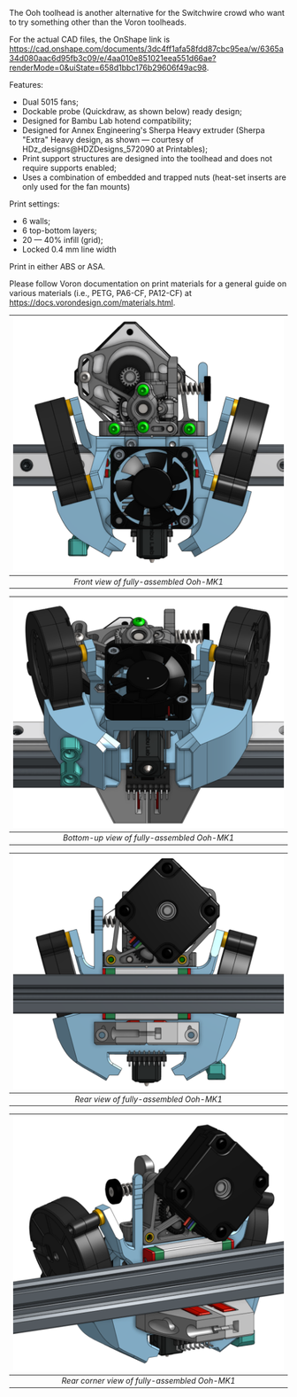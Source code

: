The Ooh toolhead is another alternative for the Switchwire crowd who want to try something other than the Voron toolheads.

For the actual CAD files, the OnShape link is https://cad.onshape.com/documents/3dc4ff1afa58fdd87cbc95ea/w/6365a34d080aac6d95fb3c09/e/4aa010e851021eea551d66ae?renderMode=0&uiState=658d1bbc176b29606f49ac98.

Features:
- Dual 5015 fans;
- Dockable probe (Quickdraw, as shown below) ready design;
- Designed for Bambu Lab hotend compatibility;
- Designed for Annex Engineering's Sherpa Heavy extruder (Sherpa "Extra" Heavy design, as shown — courtesy of HDz_designs@HDZDesigns_572090 at Printables);
- Print support structures are designed into the toolhead and does not require supports enabled;
- Uses a combination of embedded and trapped nuts (heat-set inserts are only used for the fan mounts) 

Print settings:
- 6 walls;
- 6 top-bottom layers;
- 20 — 40% infill (grid);
- Locked 0.4 mm line width

Print in either ABS or ASA. 

Please follow Voron documentation on print materials for a general guide on various materials (i.e., PETG, PA6-CF, PA12-CF) at https://docs.vorondesign.com/materials.html.

| ![ooh-mk1-front-view.png](<pictures/front-view.png>)
|:--:|
| *Front view of fully-assembled Ooh-MK1* |

| ![ooh-mk1-bottom-up-view.png](<pictures/bottom-up-view.png>)
|:--:|
| *Bottom-up view of fully-assembled Ooh-MK1* |

| ![ooh-mk1-rear-view.png](<pictures/rear-view.png>)
|:--:|
| *Rear view of fully-assembled Ooh-MK1* |

| ![ooh-mk1-rear-corner-view.png](<pictures/rear-corner-view.png>)
|:--:|
| *Rear corner view of fully-assembled Ooh-MK1* |
